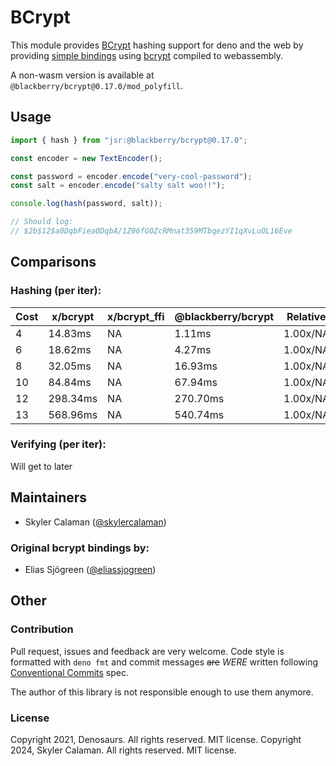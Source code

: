 # BCrypt

This module provides [BCrypt](https://en.wikipedia.org/wiki/Bcrypt) hashing
support for deno and the web by providing [simple bindings](wasm/lib.rs) using
[bcrypt](https://github.com/Blckbrry-Pi/rust-bcrypt-no-random) compiled to
webassembly.

A non-wasm version is available at `@blackberry/bcrypt@0.17.0/mod_polyfill`.

## Usage

```ts
import { hash } from "jsr:@blackberry/bcrypt@0.17.0";

const encoder = new TextEncoder();

const password = encoder.encode("very-cool-password");
const salt = encoder.encode("salty salt woo!!");

console.log(hash(password, salt));

// Should log:
// $2b$12$a0DqbFiea0DqbA/1Z06fGOZcRMnat359MTbqezYI1qXvLuOL16Eve
```

## Comparisons

### Hashing (per iter):

| Cost | x/bcrypt | x/bcrypt_ffi | @blackberry/bcrypt | Relative speeds |
|------|----------|--------------|--------------------|-----------------|
|    4 |  14.83ms |           NA |             1.11ms | 1.00x/NA/13.35x |
|    6 |  18.62ms |           NA |             4.27ms | 1.00x/NA/4.36x  |
|    8 |  32.05ms |           NA |            16.93ms | 1.00x/NA/1.89x  |
|   10 |  84.84ms |           NA |            67.94ms | 1.00x/NA/1.25x  |
|   12 | 298.34ms |           NA |           270.70ms | 1.00x/NA/1.10x  |
|   13 | 568.96ms |           NA |           540.74ms | 1.00x/NA/1.07x  |

### Verifying (per iter):

Will get to later

## Maintainers

- Skyler Calaman ([@skylercalaman](https://github.com/Blckbrry-Pi))

### Original bcrypt bindings by:

- Elias Sjögreen ([@eliassjogreen](https://github.com/eliassjogreen))

## Other

### Contribution

Pull request, issues and feedback are very welcome. Code style is formatted with
`deno fmt` and commit messages ~~are~~ *WERE* written following
[Conventional Commits](https://www.conventionalcommits.org/en/v1.0.0/) spec.

The author of this library is not responsible enough to use them anymore.

### License

Copyright 2021, Denosaurs. All rights reserved. MIT license.
Copyright 2024, Skyler Calaman. All rights reserved. MIT license.
